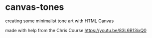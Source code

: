 # canvas-tones
creating some minimalist tone art with HTML Canvas 

made with help from the Chris Course https://youtu.be/83L6B13ixQ0
